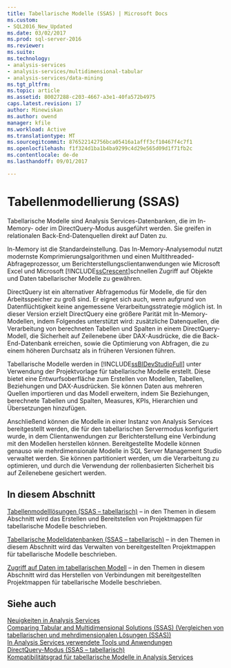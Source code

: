 ```yaml
---
title: Tabellarische Modelle (SSAS) | Microsoft Docs
ms.custom:
- SQL2016_New_Updated
ms.date: 03/02/2017
ms.prod: sql-server-2016
ms.reviewer: 
ms.suite: 
ms.technology:
- analysis-services
- analysis-services/multidimensional-tabular
- analysis-services/data-mining
ms.tgt_pltfrm: 
ms.topic: article
ms.assetid: 80027288-c203-4667-a3e1-40fa572b4975
caps.latest.revision: 17
author: Minewiskan
ms.author: owend
manager: kfile
ms.workload: Active
ms.translationtype: MT
ms.sourcegitcommit: 876522142756bca05416a1afff3cf10467f4c7f1
ms.openlocfilehash: f1f324d1ba1b4ba9299c4d29e565d09d1f71fb2c
ms.contentlocale: de-de
ms.lasthandoff: 09/01/2017

---
```

# <a name="tabular-modeling-ssas"></a>Tabellenmodellierung (SSAS)
  Tabellarische Modelle sind Analysis Services-Datenbanken, die im In-Memory- oder im DirectQuery-Modus ausgeführt werden. Sie greifen in relationalen Back-End-Datenquellen direkt auf Daten zu.  
  
 In-Memory ist die Standardeinstellung. Das In-Memory-Analysemodul nutzt modernste Komprimierungsalgorithmen und einen Multithreaded-Abfrageprozessor, um Berichterstellungsclientanwendungen wie Microsoft Excel und Microsoft [!INCLUDE[ssCrescent](../../includes/sscrescent-md.md)]schnellen Zugriff auf Objekte und Daten tabellarischer Modelle zu gewähren.  
  
 DirectQuery ist ein alternativer Abfragemodus für Modelle, die für den Arbeitsspeicher zu groß sind. Er eignet sich auch, wenn aufgrund von Datenflüchtigkeit keine angemessene Verarbeitungsstrategie möglich ist. In dieser Version erzielt DirectQuery eine größere Parität mit In-Memory-Modellen, indem Folgendes unterstützt wird: zusätzliche Datenquellen, die Verarbeitung von berechneten Tabellen und Spalten in einem DirectQuery-Modell, die Sicherheit auf Zeilenebene über DAX-Ausdrücke, die die Back-End-Datenbank erreichen, sowie die Optimierung von Abfragen, die zu einem höheren Durchsatz als in früheren Versionen führen.
  
 Tabellarische Modelle werden in [!INCLUDE[ssBIDevStudioFull](../../includes/ssbidevstudiofull-md.md)] unter Verwendung der Projektvorlage für tabellarische Modelle erstellt. Diese bietet eine Entwurfsoberfläche zum Erstellen von Modellen, Tabellen, Beziehungen und DAX-Ausdrücken. Sie können Daten aus mehreren Quellen importieren und das Modell erweitern, indem Sie Beziehungen, berechnete Tabellen und Spalten, Measures, KPIs, Hierarchien und Übersetzungen hinzufügen.  
  
 Anschließend können die Modelle in einer Instanz von Analysis Services bereitgestellt werden, die für den tabellarischen Servermodus konfiguriert wurde, in dem Clientanwendungen zur Berichterstellung eine Verbindung mit den Modellen herstellen können. Bereitgestellte Modelle können genauso wie mehrdimensionale Modelle in SQL Server Management Studio verwaltet werden. Sie können partitioniert werden, um die Verarbeitung zu optimieren, und durch die Verwendung der rollenbasierten Sicherheit bis auf Zeilenebene gesichert werden.  
  
## <a name="in-this-section"></a>In diesem Abschnitt  
 [Tabellenmodelllösungen &#40;SSAS – tabellarisch&#41;](../../analysis-services/tabular-models/tabular-model-solutions-ssas-tabular.md) – in den Themen in diesem Abschnitt wird das Erstellen und Bereitstellen von Projektmappen für tabellarische Modelle beschrieben.
  
 [Tabellarische Modelldatenbanken &#40;SSAS – tabellarisch&#41;](../../analysis-services/tabular-models/tabular-model-databases-ssas-tabular.md) – in den Themen in diesem Abschnitt wird das Verwalten von bereitgestellten Projektmappen für tabellarische Modelle beschrieben.
  
 [Zugriff auf Daten im tabellarischen Modell](../../analysis-services/tabular-models/tabular-model-data-access.md) – in den Themen in diesem Abschnitt wird das Herstellen von Verbindungen mit bereitgestellten Projektmappen für tabellarische Modelle beschrieben.
  
## <a name="see-also"></a>Siehe auch  
 [Neuigkeiten in Analysis Services](../../analysis-services/what-s-new-in-analysis-services.md)   
 [Comparing Tabular and Multidimensional Solutions &#40;SSAS&#41; (Vergleichen von tabellarischen und mehrdimensionalen Lösungen (SSAS))](../../analysis-services/comparing-tabular-and-multidimensional-solutions-ssas.md)   
 [In Analysis Services verwendete Tools und Anwendungen](../../analysis-services/tools-and-applications-used-in-analysis-services.md)   
 [DirectQuery-Modus &#40;SSAS – tabellarisch&#41;](../../analysis-services/tabular-models/directquery-mode-ssas-tabular.md)   
 [Kompatibilitätsgrad für tabellarische Modelle in Analysis Services](../../analysis-services/tabular-models/compatibility-level-for-tabular-models-in-analysis-services.md)  
  
  

